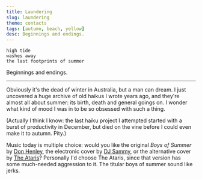 ```yaml
---
title: Laundering
slug: laundering
theme: contacts
tags: [autumn, beach, yellow]
desc: Beginnings and endings.
---
```


```
high tide
washes away
the last footprints of summer
```

Beginnings and endings.

<!--more-->

---

Obviously it's the dead of winter in Australia, but a man can dream.
I just uncovered a huge archive of old haikus I wrote years ago, and they're almost all about summer: its birth, death and general goings on.
I wonder what kind of mood I was in to be so obsessed with such a thing.

(Actually I think I know: the last haiku project I attempted started with a burst of productivity in December, but died on the vine before I could even make it to autumn. Pity.)

Music today is multiple choice: would you like the original *Boys of Summer* by [Don Henley][1], the electronic cover by [DJ Sammy][2], or the alternative cover by [The Ataris][3]?
Personally I'd choose The Ataris, since that version has some much-needed aggression to it.
The titular boys of summer sound like jerks.

[1]: https://youtu.be/6RUIeX6UCT8
[2]: https://youtu.be/5abvDHvNzaI
[3]: https://youtu.be/Qt6Lkgs0kiU
